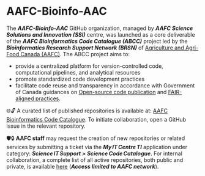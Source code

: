 # AAFC-Bioinfo-AAC

The ***AAFC-Bioinfo-AAC*** GitHub organization, managed by ***AAFC Science Solutions and Innovation (SSI)*** centre, was launched as a core deliverable of the ***AAFC Bioinformatics Code Catalogue (ABCC)*** project led by the ***Bioinformatics Research Support Network (BRSN)*** of [Agriculture and Agri-Food Canada (AAFC)](https://agriculture.canada.ca/en). The ABCC project aims to:
- provide a centralized platform for version-controlled code, computational pipelines, and analytical resources
- promote standardized code development practices
- facilitate code reuse and transparency in accordance with Government of Canada guidances on [Open-source code publication](https://www.canada.ca/en/government/system/digital-government/digital-government-innovations/open-source-software/guide-for-publishing-open-source-code.html) and [FAIR-aligned practices](https://www.canada.ca/en/government/system/digital-government/digital-government-innovations/information-management/guidance-assessing-readiness-manage-data-according-findable-accessible-interoperable-reusable-principles.html).

🌐🔓 A curated list of published repositories is available at: [AAFC Bioinformatics Code Catalogue](https://github.com/AAFC-Bioinfo-AAC/ABCC-RCBA-Catalogue). To initiate collaboration, open a GitHub issue in the relevant repository.

🛡️🔒 **AAFC staff** may request the creation of new repositories or related services by submitting a ticket via the ***My IT Centre TI*** application under category: ***Science IT Support > Science Code Catalogue***. For internal collaboration, a complete list of all active repositories, both public and private, is available [here]() (***Access limited to AAFC network***).
